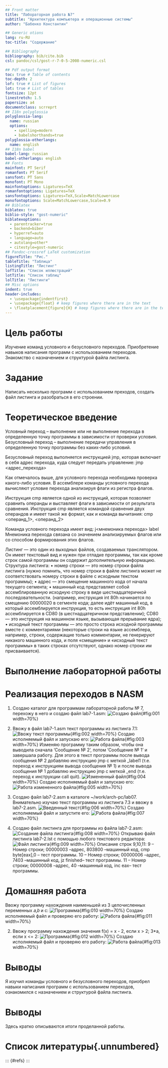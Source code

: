 ```yaml
---
## Front matter
title: "Лабораторная работа №7"
subtitle: "Архитектура компьютера и операционные системы"
author: "Бабенко Константин"

## Generic otions
lang: ru-RU
toc-title: "Содержание"

## Bibliography
bibliography: bib/cite.bib
csl: pandoc/csl/gost-r-7-0-5-2008-numeric.csl

## Pdf output format
toc: true # Table of contents
toc-depth: 2
lof: true # List of figures
lot: true # List of tables
fontsize: 12pt
linestretch: 1.5
papersize: a4
documentclass: scrreprt
## I18n polyglossia
polyglossia-lang:
  name: russian
  options:
	- spelling=modern
	- babelshorthands=true
polyglossia-otherlangs:
  name: english
## I18n babel
babel-lang: russian
babel-otherlangs: english
## Fonts
mainfont: PT Serif
romanfont: PT Serif
sansfont: PT Sans
monofont: PT Mono
mainfontoptions: Ligatures=TeX
romanfontoptions: Ligatures=TeX
sansfontoptions: Ligatures=TeX,Scale=MatchLowercase
monofontoptions: Scale=MatchLowercase,Scale=0.9
## Biblatex
biblatex: true
biblio-style: "gost-numeric"
biblatexoptions:
  - parentracker=true
  - backend=biber
  - hyperref=auto
  - language=auto
  - autolang=other*
  - citestyle=gost-numeric
## Pandoc-crossref LaTeX customization
figureTitle: "Рис."
tableTitle: "Таблица"
listingTitle: "Листинг"
lofTitle: "Список иллюстраций"
lotTitle: "Список таблиц"
lolTitle: "Листинги"
## Misc options
indent: true
header-includes:
  - \usepackage{indentfirst}
  - \usepackage{float} # keep figures where there are in the text
  - \floatplacement{figure}{H} # keep figures where there are in the text
---
```


# Цель работы

Изучение команд условного и безусловного переходов. Приобретение навыков 
написания программ с использованием переходов. Знакомство с назначением и 
структурой файла листинга.

# Задание

Написать несколько программ с использованием преходов, создать файл листинга
и разобраться в его строении.

# Теоретическое введение

Условный переход – выполнение или не выполнение перехода в определенную точку
программы в зависимости от проверки условия.
Безусловный переход – выполнение передачи управления в определенную точку 
программы без каких-либо условий.

Безусловный переход выполняется инструкцией jmp, которая включает в себя адрес 
перехода, куда следует передать управление:
jmp <адрес_перехода>

Как отмечалось выше, для условного перехода необходима проверка какого-либо 
условия. В ассемблере команды условного перехода вычисляют условие перехода 
анализируя флаги из регистра флагов.

Инструкция cmp является одной из инструкций, которая позволяет сравнить операнды 
и выставляет флаги в зависимости от результата сравнения. Инструкция cmp является 
командой сравнения двух операндов и имеет такой же формат, как и команда
вычитания:
cmp <операнд_1>, <операнд_2>

Команда условного перехода имеет вид:
j<мнемоника перехода> label
Мнемоника перехода связана со значением анализируемых флагов или со способом 
формирования этих флагов.

Листинг — это один из выходных файлов, создаваемых транслятором. Он имеет текстовый 
вид и нужен при отладке программы, так как кроме строк самой программы он содержит 
дополнительную информацию.
Структура листинга:
• номер строки — это номер строки файла листинга (нужно помнить, что номер строки в
файле листинга может не соответствовать номеру строки в файле с исходным текстом
программы);
• адрес — это смещение машинного кода от начала текущего сегмента;
• машинный код представляет собой ассемблированную исходную строку в виде 
шестнадцатеричной последовательности. (например, инструкция int 80h начинается по 
смещению 00000020 в сегменте кода; далее идёт машинный код, в который ассемблируется
инструкция, то есть инструкция int 80h ассемблируется в CD80 (в шестнадцатеричном
представлении); CD80 — это инструкция на машинном языке, вызывающая прерывание
ядра);
•  исходный текст программы — это просто строка исходной программы вместе с 
комментариями (некоторые строки на языке ассемблера, например, строки, содержащие
только комментарии, не генерируют никакого машинного кода, и поля «смещение» и
«исходный текст программы» в таких строках отсутствуют, однако номер строки им
присваивается).

# Выполнение лабораторной работы

# Реализация переходов в NASM 

1) Создаю каталог для программам лабораторной работы № 7, перехожу в него и создаю 
файл lab7-1.asm:
![Создаю файл](1.jpg){#fig:001 width=70%}

2) Ввожу в файл lab7-1.asm текст программы из листинга 7.1:
![Ввожу текст программы](2.jpg){#fig:002 width=70%}
Создаю исполняемый файл и запускаю его:
![Работа файла](3.jpg){#fig:003 width=70%}
Изменяю программу таким образом, чтобы она выводила сначала ‘Сообщение № 2’, потом 
‘Сообщение № 1’ и завершала работу. Для этого в текст программы после вывода сообщения 
№ 2 добавляю инструкцию jmp с меткой _label1 (т.е. переход к инструкциям вывода 
сообщения № 1) и после вывода сообщения № 1 добавляю инструкцию jmp с меткой _end (т.е. 
переход к инструкции call quit).
![Измененный файл](4.jpg){#fig:004 width=70%}
Создаю исполняемый файл и запускаю его:
![Работа измененного файла](5.jpg){#fig:005 width=70%}

3) Создаю файл lab7-2.asm в каталоге ~/work/arch-pc/lab07. Внимательно изучаю текст 
программы из листинга 7.3 и ввожу в lab7-2.asm. 
![Введенный текст](6.jpg){#fig:006 width=70%}
Создаю исполняемый файл и запустите его:
![Работа файла](7.jpg){#fig:007 width=70%}

4) Создаю файл листинга для программы из файла lab7-2.asm:
![Создание файла листинга](8.jpg){#fig:008 width=70%}
Открываю файл листинга lab7-2.lst с помощью любого текстового редактора:
![Файл листинга](9.jpg){#fig:009 width=70%}
Описание строк 9,10,11:
9 – Номер строки; 00000003 –адрес, 803800 –машинный код, cmp byte[eax],0 – тест программы.
10 – Номер строки; 00000006 –адрес, 7403 –машинный код, jz finished– тест программы.
11 – Номер строки; 00000008 –адрес, 40 –машинный код, inc eax– тест программы.
# Домашняя работа

Ввожу программу нахождения наименьшей из 3 целочисленных переменных 𝑎,𝑏 и с:
![Программа](10.jpg){#fig:010 width=70%}
Создаю исполняемый файл и проверяю его работу:
![Работа файла](11.jpg){#fig:011 width=70%}

2) Ввожу программу нахождения значения f(x) = х - 2, если х > 2; 3*a, если х <= 2: 
![Программа](12.jpg){#fig:012 width=70%}
Создаю исполняемый файл и проверяю его работу: 
![Работа файла](13.jpg){#fig:013 width=70%}

# Выводы

Я изучил команды условного и безусловного переходов, приобрел навыки написания программ 
с использованием переходов, ознакомился с назначением и структурой файла листинга.

# Выводы

Здесь кратко описываются итоги проделанной работы.

# Список литературы{.unnumbered}

::: {#refs}
:::

